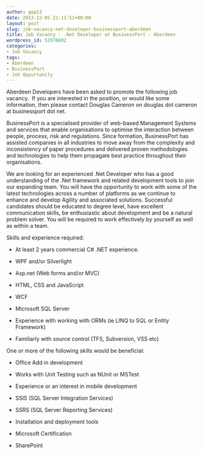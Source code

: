 ```yaml
---
author: gep13
date: 2013-12-05 21:11:51+00:00
layout: post
slug: job-vacancy-net-developer-businessport-aberdeen
title: Job Vacancy - .Net Developer at BusinessPort - Aberdeen
wordpress_id: 52976692
categories:
- Job Vacancy
tags:
- Aberdeen
- BusinessPort
- Job Oppurtunity
---
```


Aberdeen Developers have been asked to promote the following job vacancy.  If you are interested in the position, or would like some information, then please contact Douglas Cameron on douglas dot cameron at businessport dot net.


BusinessPort is a specialised provider of web-based Management Systems and services that enable organisations to optimise the interaction between people, process, risk and regulations. Since formation, BusinessPort has assisted companies in all industries to move away from the complexity and inconsistency of paper procedures and delivered proven methodologies and technologies to help them propagate best practice throughout their organisations.

We are looking for an experienced .Net Developer who has a good understanding of the .Net framework and related development tools to join our expanding team. You will have the opportunity to work with some of the latest technologies across a number of platforms as we continue to enhance and develop Agility and associated solutions. Successful candidates should be educated to degree level, have excellent communication skills, be enthusiastic about development and be a natural problem solver. You will be required to work effectively by yourself as well as within a team.

Skills and experience required:




  * At least 2 years commercial C# .NET experience.


  * WPF and/or Silverlight


  * Asp.net (Web forms and/or MVC)


  * HTML, CSS and JavaScript


  * WCF


  * Microsoft SQL Server


  * Experience with working with ORMs (ie LINQ to SQL or Entity Framework)


  * Familiarly with source control (TFS, Subversion, VSS etc)


One or more of the following skills would be beneficial:


  * Office Add in development


  * Works with Unit Testing such as NUnit or MSTest


  * Experience or an interest in mobile development


  * SSIS (SQL Server Integration Services)


  * SSRS (SQL Server Reporting Services)


  * Installation and deployment tools


  * Microsoft Certification


  * SharePoint


